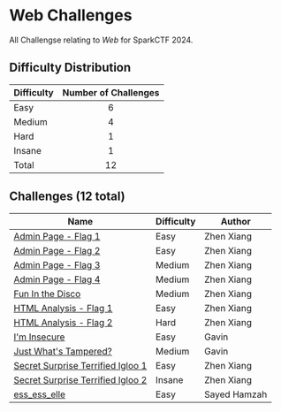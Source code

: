 # Web Challenges

All Challengse relating to *Web* for SparkCTF 2024.

## Difficulty Distribution

| Difficulty | Number of Challenges |
| ---------- |:--------------------:|
| Easy | 6 |
| Medium | 4 |
| Hard | 1 |
| Insane | 1 |
| Total | 12 |

## Challenges (12 total)

| Name | Difficulty | Author |
| ---- | ---------- | ------ |
| [Admin Page - Flag 1](./AdminPage1) | Easy | Zhen Xiang |
| [Admin Page - Flag 2](./AdminPage2) | Easy | Zhen Xiang |
| [Admin Page - Flag 3](./AdminPage3) | Medium | Zhen Xiang |
| [Admin Page - Flag 4](./AdminPage4) | Medium | Zhen Xiang |
| [Fun In the Disco](./FunInTheDisco) | Medium | Zhen Xiang |
| [HTML Analysis - Flag 1](./HTMLAnalysis1) | Easy | Zhen Xiang |
| [HTML Analysis - Flag 2](./HTMLAnalysis2) | Hard | Zhen Xiang |
| [I'm Insecure](./ImInsecure) | Easy | Gavin |
| [Just What's Tampered?](./Just_Whats_Tampered-1) | Medium | Gavin |
| [Secret Surprise Terrified Igloo 1](./SecretSurpriseTerrifiedIgloo1) | Easy | Zhen Xiang |
| [Secret Surprise Terrified Igloo 2](./SecretSurpriseTerrifiedIgloo2) | Insane | Zhen Xiang |
| [ess_ess_elle](./ess_ess_elle) | Easy | Sayed Hamzah |
